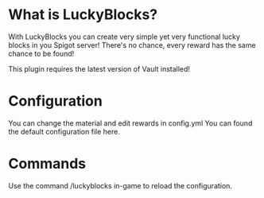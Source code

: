 # What is LuckyBlocks?
With LuckyBlocks you can create very simple yet very functional lucky blocks in you Spigot server! There's no chance, every reward has the same chance to be found!

This plugin requires the latest version of Vault installed!

# Configuration
You can change the material and edit rewards in config.yml
You can found the default configuration file here.

# Commands
Use the command /luckyblocks in-game to reload the configuration.
